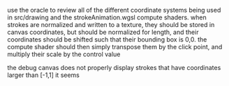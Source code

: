 use the oracle to review all of the different coordinate systems being used in src/drawing and the strokeAnimation.wgsl compute shaders. when strokes are normalized and written to a texture, they should be stored in canvas coordinates, but should be normalized for length, and their coordinates should be shifted such that their bounding box is 0,0. the compute shader should then simply transpose them by the click point, and multiply their scale by the control value 


the debug canvas does not properly display strokes that have coordinates larger than [-1,1] it seems
